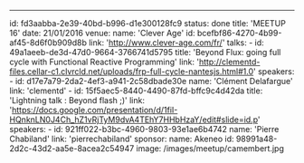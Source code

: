---
id: fd3aabba-2e39-40bd-b996-d1e300128fc9
status: done
title: 'MEETUP 16'
date: 21/01/2016
venue:
    name: 'Clever Age'
    id: bcefbf86-4270-4b99-af45-8d6f0b909d8b
    link: 'http://www.clever-age.com/fr/'
talks:
    -
        id: 49a1aeeb-de3d-47d0-9664-3766741d5795
        title: 'Beyond Flux: going full cycle with Functional Reactive Programming'
        link: 'http://clementd-files.cellar-c1.clvrcld.net/uploads/frp-full-cycle-nantesjs.html#1.0'
        speakers:
            -
                id: d17e7a79-2da2-4ef3-a941-2c58dbade30e
                name: 'Clément Delafargue'
                link: 'clementd'
    -
        id: 15f5aec5-8440-4490-87fd-bffc9c4d42da
        title: 'Lightning talk : Beyond flash ;)'
        link: 'https://docs.google.com/presentation/d/1fiI-HQnknLN0J4Ch_hZ1vRjTyM9dvA4TEhY7HHbHzaY/edit#slide=id.p'
        speakers:
            -
                id: 921ff022-b3bc-4960-9803-93e1ae6b4742
                name: 'Pierre Chabiland'
                link: 'pierrechabiland'
sponsor: 
    name: Akeneo
    id: 98991a48-2d2c-43d2-aa5e-8acea2c54947
image: /images/meetup/camembert.jpg
